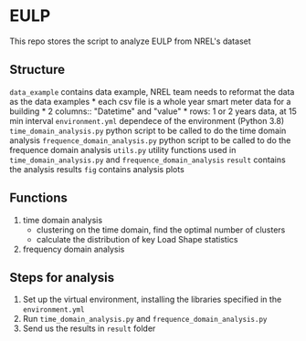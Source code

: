 # EULP
This repo stores the script to analyze EULP from NREL's dataset

## Structure

``data_example`` contains data example, NREL team needs to reformat the data as the data examples
    * each csv file is a whole year smart meter data for a building
    * 2 columns:: "Datetime" and "value"
    * rows: 1 or 2 years data, at 15 min interval
``environment.yml`` dependece of the environment (Python 3.8)
``time_domain_analysis.py`` python script to be called to do the time domain analysis
``frequence_domain_analysis.py`` python script to be called to do the frequence domain analysis
``utils.py`` utility functions used in ``time_domain_analysis.py`` and ``frequence_domain_analysis``
``result`` contains the analysis results
``fig`` contains analysis plots

## Functions

1. time domain analysis
    * clustering on the time domain, find the optimal number of clusters
    * calculate the distribution of key Load Shape statistics
2. frequency domain analysis


## Steps for analysis

1. Set up the virtual environment, installing the libraries specified in the ``environment.yml``
2. Run ``time_domain_analysis.py`` and ``frequence_domain_analysis.py``
3. Send us the results in ``result`` folder